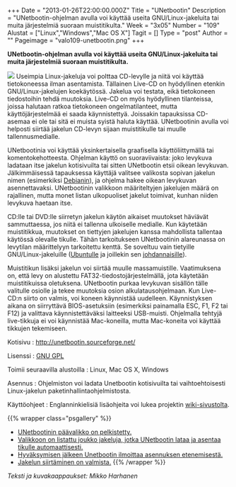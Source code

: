 +++
Date = "2013-01-26T22:00:00.000Z"
Title = "UNetbootin"
Description = "UNetbootin-ohjelman avulla voi käyttää useita GNU/Linux-jakeluita tai muita järjestelmiä suoraan muistitikulta."
Week = "3x05"
Number = "109"
Alustat = ["Linux","Windows","Mac OS X"]
Tagit = []
Type = "post"
Author = ""
Pageimage = "valo109-unetbootin.png"
+++


**UNetbootin-ohjelman avulla voi käyttää useita GNU/Linux-jakeluita tai
muita järjestelmiä suoraan muistitikulta.**

![ ](/images/valo109-unetbootin.png "fig:valo109-unetbootin.png") Useimpia
Linux-jakeluja voi polttaa CD-levylle ja niitä voi käyttää tietokoneessa
ilman asentamista. Tällainen Live-CD on hyödyllinen etenkin
GNU/Linux-jakelujen koekäytössä. Jakelua voi testata, eikä tietokoneen
tiedostoihin tehdä muutoksia. Live-CD on myös hyödyllinen tilanteissa,
joissa halutaan ratkoa tietokoneen ongelmatilanteet, mutta
käyttöjärjestelmää ei saada käynnistettyä. Joissakin tapauksissa
CD-asemaa ei ole tai sitä ei muista syistä haluta käyttää. UNetbootinin
avulla voi helposti siirtää jakelun CD-levyn sijaan muistitikulle tai
muulle tallennusmedialle.

UNetbootinia voi käyttää yksinkertaisella graafisella käyttöliittymällä
tai komentokehotteesta. Ohjelman käyttö on suoraviivaista: joko levykuva
ladataan itse jakelun kotisivuilta tai sitten UNetbootin etsii oikean
levykuvan. Jälkimmäisessä tapauksessa käyttäjä valitsee valikosta
sopivan jakelun nimen (esimerkiksi
[Debianin](Debian_GNU_Linux)), ja ohjelma hakee oikean
levykuvan asennettavaksi. UNetbootinin valikkoon määriteltyjen jakelujen
määrä on rajallinen, mutta monet listan ulkopuoliset jakelut toimivat,
kunhan niiden levykuva haetaan itse.

CD:lle tai DVD:lle siirretyn jakelun käytön aikaiset muutokset häviävät
sammuttaessa, jos niitä ei tallenna ulkoiselle medialle. Kun käytetään
muistitikkua, muutokset on tiettyjen jakelujen kanssa mahdollista
tallentaa käytössä olevalle tikulle. Tähän tarkoitukseen UNetbootinin
alareunassa on levytilan määrittelyyn tarkoitettu kenttä. Se soveltuu
vain tietyille GNU/Linux-jakeluille
([Ubuntulle](Ubuntu_12.04) ja joillekin sen
[johdannaisille](Bodhi_Linux)).

Muistitikun lisäksi jakelun voi siirtää muulle massamuistille.
Vaatimuksena on, että levy on alustettu FAT32-tiedostojärjestelmällä,
jota käytetään muistitikuissa oletuksena. UNetbootin purkaa levykuvan
sisällön tälle valitulle osiolle ja tekee muutoksia osion
alkulatausohjelmaan. Kun Live-CD:n siirto on valmis, voi koneen
käynnistää uudelleen. Käynnistyksen aikana on siirryttävä
BIOS-asetuksiin (esimerkiksi painamalla ESC, F1, F2 tai F12) ja
valittava käynnistettäväksi laitteeksi USB-muisti. Ohjelmalla tehtyjä
live-tikkuja ei voi käynnistää Mac-koneilla, mutta Mac-koneita voi
käyttää tikkujen tekemiseen.

Kotisivu
:   <http://unetbootin.sourceforge.net/>

Lisenssi
:   [GNU GPL](GNU_GPL)

Toimii seuraavilla alustoilla
:   Linux, Mac OS X, Windows

Asennus
:   Ohjelmiston voi ladata Unetbootin kotisivuilta tai vaihtoehtoisesti
    Linux-jakelun paketinhallintaohjelmistosta.

Käyttöohjeet
:   Englanninkielisiä lisäohjeita voi lukea projektin
    [wiki-sivustolta](http://sourceforge.net/apps/trac/unetbootin/wiki).

{{% wrapper class="psgallery" %}}
-   [UNetbootinin päävalikko on pelkistetty.](/images/Unetbootin-1.png)
-   [Valikkoon on listattu joukko jakeluja, jotka UNetbootin lataa ja asentaa tikulle automaattisesti.](/images/Unetbootin-2.png)
-   [Hyväksymisen jälkeen Unetbootin ilmoittaa asennuksen etenemisestä.](/images/Unetbootin-3.png)
-   [Jakelun siirtäminen on valmista.](/images/Unetbootin-4.png)
{{% /wrapper %}}

*Teksti ja kuvakaappaukset: Mikko Harhanen* <br />



